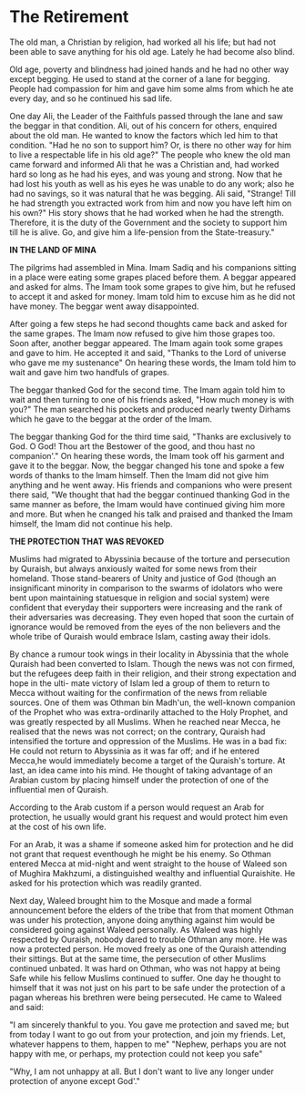 The Retirement
==============

The old man, a Christian by religion, had worked all his life; but had
not been able to save anything for his old age. Lately he had become
also blind.

Old age, poverty and blindness had joined hands and he had no other way
except begging. He used to stand at the corner of a lane for begging.
People had compassion for him and gave him some alms from which he ate
every day, and so he continued his sad life.

One day Ali, the Leader of the Faithfuls passed through the lane and
saw the beggar in that condition. Ali, out of his concern for others,
enquired about the old man. He wanted to know the factors which led him
to that condition. "Had he no son to support him? Or, is there no other
way for him to live a respectable life in his old age?" The people who
knew the old man came forward and informed Ali that he was a Christian
and, had worked hard so long as he had his eyes, and was young and
strong. Now that he had lost his youth as well as his eyes he was unable
to do any work; also he had no savings, so it was natural that he was
begging. Ali said, "Strange! Till he had strength you extracted work
from him and now you have left him on his own?" His story shows that he
had worked when he had the strength. Therefore, it is the duty of the
Government and the society to support him till he is alive. Go, and give
him a life-pension from the State-treasury."

**IN THE LAND OF MINA**

The pilgrims had assembled in Mina. Imam Sadiq and his companions
sitting in a place were eating some grapes placed before them. A beggar
appeared and asked for alms. The Imam took some grapes to give him, but
he refused to accept it and asked for money. Imam told him to excuse him
as he did not have money. The beggar went away disappointed.

After going a few steps he had second thoughts came back and asked for
the same grapes. The Imam now refused to give him those grapes too. Soon
after, another beggar appeared. The Imam again took some grapes and gave
to him. He accepted it and said, "Thanks to the Lord of universe who
gave me my sustenance" On hearing these words, the Imam told him to wait
and gave him two handfuls of grapes.

The beggar thanked God for the second time. The Imam again told him to
wait and then turning to one of his friends asked, "How much money is
with you?" The man searched his pockets and produced nearly twenty
Dirhams which he gave to the beggar at the order of the Imam.

The beggar thanking God for the third time said, "Thanks are
exclusively to God. O God! Thou art the Bestower of the good, and thou
hast no companion'." On hearing these words, the Imam took off his
garment and gave it to the beggar. Now, the beggar changed his tone and
spoke a few words of thanks to the Imam himself. Then the Imam did not
give him anything and he went away. His friends and companions who were
present there said, "We thought that had the beggar continued thanking
God in the same manner as before, the Imam would have continued giving
him more and more. But when he cnanged his talk and praised and thanked
the Imam himself, the Imam did not continue his help.

**THE PROTECTION THAT WAS REVOKED**

Muslims had migrated to Abyssinia because of the torture and
persecution by Quraish, but always anxiously waited for some news from
their homeland. Those stand-bearers of Unity and justice of God (though
an insignificant minority in comparison to the swarms of idolators who
were bent upon maintaining statuesque in religion and social system)
were confident that everyday their supporters were increasing and the
rank of their adversaries was decreasing. They even hoped that soon the
curtain of ignorance would be removed from the eyes of the non believers
and the whole tribe of Quraish would embrace Islam, casting away their
idols.

By chance a rumour took wings in their locality in Abyssinia that the
whole Quraish had been converted to Islam. Though the news was not con
firmed, but the refugees deep faith in their religion, and their strong
expectation and hope in the ulti- mate victory of Islam led a group of
them to return to Mecca without waiting for the confirmation of the news
from reliable sources. One of them was Othman bin Madh'un, the
well-known companion of the Prophet who was extra-ordinarily attached to
the Holy Prophet, and was greatly respected by all Muslims. When he
reached near Mecca, he realised that the news was not correct; on the
contrary, Quraish had intensified the torture and oppression of the
Muslims. He was in a bad fix: He could not return to Abyssinia as it was
far off; and if he entered Mecca,he would immediately become a target of
the Quraish's torture. At last, an idea came into his mind. He thought
of taking advantage of an Arabian custom by placing himself under the
protection of one of the influential men of Quraish.

According to the Arab custom if a person would request an Arab for
protection, he usually would grant his request and would protect him
even at the cost of his own life.

For an Arab, it was a shame if someone asked him for protection and he
did not grant that request eventhough he might be his enemy. So Othman
entered Mecca at mid-night and went straight to the house of Waleed son
of Mughira Makhzumi, a distinguished wealthy and influential Quraishite.
He asked for his protection which was readily granted.

Next day, Waleed brought him to the Mosque and made a formal
announcement before the elders of the tribe that from that moment Othman
was under his protection, anyone doing anything against him would be
considered going against Waleed personally. As Waleed was highly
respected by Ouraish, nobody dared to trouble Othman any more. He was
now a protected person. He moved freely as one of the Quraish attending
their sittings. But at the same time, the persecution of other Muslims
continued unbated. It was hard on Othman, who was not happy at being
Safe while his fellow Muslims continued to suffer. One day he thought to
himself that it was not just on his part to be safe under the protection
of a pagan whereas his brethren were being persecuted. He came to Waleed
and said:

"I am sincerely thankful to you. You gave me protection and saved me;
but from today I want to go out from your protection, and join my
friends. Let, whatever happens to them, happen to me" "Nephew, perhaps
you are not happy with me, or perhaps, my protection could not keep you
safe"

"Why, I am not unhappy at all. But I don't want to live any longer
under protection of anyone except God'."
